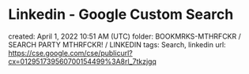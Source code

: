 # Linkedin - Google Custom Search

created: April 1, 2022 10:51 AM (UTC)
folder: BOOKMRKS-MTHRFCKR / SEARCH PARTY MTHRFCKR! / LINKEDIN
tags: Search, linkedin
url: https://cse.google.com/cse/publicurl?cx=012951739560700154499%3A8rl_7tkzjgq